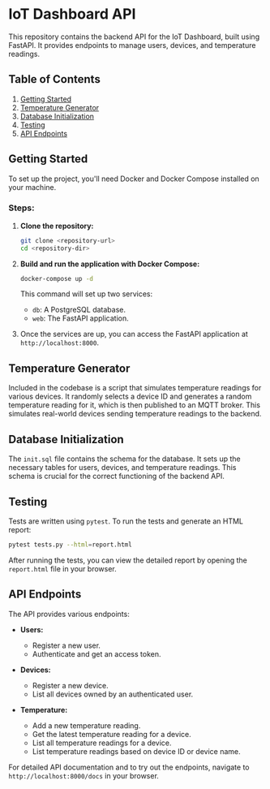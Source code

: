 # IoT Dashboard API

This repository contains the backend API for the IoT Dashboard, built using FastAPI. It provides endpoints to manage users, devices, and temperature readings.

## Table of Contents

1. [Getting Started](#getting-started)
2. [Temperature Generator](#temperature-generator)
3. [Database Initialization](#database-initialization)
4. [Testing](#testing)
5. [API Endpoints](#api-endpoints)

## Getting Started

To set up the project, you'll need Docker and Docker Compose installed on your machine.

### Steps:

1. **Clone the repository:**

    ```bash
    git clone <repository-url>
    cd <repository-dir>
    ```

2. **Build and run the application with Docker Compose:**

    ```bash
    docker-compose up -d
    ```

    This command will set up two services:

    - `db`: A PostgreSQL database.
    - `web`: The FastAPI application.

3. Once the services are up, you can access the FastAPI application at `http://localhost:8000`.

## Temperature Generator

Included in the codebase is a script that simulates temperature readings for various devices. It randomly selects a device ID and generates a random temperature reading for it, which is then published to an MQTT broker. This simulates real-world devices sending temperature readings to the backend.

## Database Initialization

The `init.sql` file contains the schema for the database. It sets up the necessary tables for users, devices, and temperature readings. This schema is crucial for the correct functioning of the backend API.

## Testing

Tests are written using `pytest`. To run the tests and generate an HTML report:

```bash
pytest tests.py --html=report.html
```

After running the tests, you can view the detailed report by opening the `report.html` file in your browser.

## API Endpoints

The API provides various endpoints:

- **Users:**
    - Register a new user.
    - Authenticate and get an access token.

- **Devices:**
    - Register a new device.
    - List all devices owned by an authenticated user.

- **Temperature:**
    - Add a new temperature reading.
    - Get the latest temperature reading for a device.
    - List all temperature readings for a device.
    - List temperature readings based on device ID or device name.

For detailed API documentation and to try out the endpoints, navigate to `http://localhost:8000/docs` in your browser.
